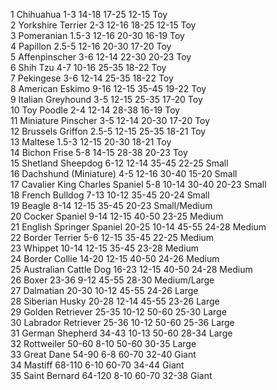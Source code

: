 1		Chihuahua		1-3		14-18		17-25		12-15		Toy		
2		Yorkshire Terrier		2-3		12-16		18-25		12-15		Toy		
3		Pomeranian		1.5-3		12-16		20-30		16-19		Toy		
4		Papillon		2.5-5		12-16		20-30		17-20		Toy		
5		Affenpinscher		3-6		12-14		22-30		20-23		Toy		
6		Shih Tzu		4-7		10-16		25-35		18-22		Toy		
7		Pekingese		3-6		12-14		25-35		18-22		Toy		
8		American Eskimo		9-16		12-15		35-45		19-22		Toy		
9		Italian Greyhound		3-5		12-15		25-35		17-20		Toy		
10		Toy Poodle		2-4		12-14		28-38		16-19		Toy		
11		Miniature Pinscher		3-5		12-14		20-30		17-20		Toy		
12		Brussels Griffon		2.5-5		12-15		25-35		18-21		Toy		
13		Maltese		1.5-3		12-15		20-30		18-21		Toy		
14		Bichon Frise		5-8		14-15		28-38		20-23		Toy		
15		Shetland Sheepdog		6-12		12-14		35-45		22-25		Small		
16		Dachshund (Miniature)		4-5		12-16		30-40		15-20		Small		
17		Cavalier King Charles Spaniel		5-8		10-14		30-40		20-23		Small		
18		French Bulldog		7-13		10-12		35-45		20-24		Small		
19		Beagle		8-14		12-15		35-45		20-23		Small/Medium		
20		Cocker Spaniel		9-14		12-15		40-50		23-25		Medium		
21		English Springer Spaniel		20-25		10-14		45-55		24-28		Medium		
22		Border Terrier		5-6		12-15		35-45		22-25		Medium		
23		Whippet		10-14		12-15		35-45		23-28		Medium		
24		Border Collie		14-20		12-15		40-50		24-26		Medium		
25		Australian Cattle Dog		16-23		12-15		40-50		24-28		Medium		
26		Boxer		23-36		9-12		45-55		28-30		Medium/Large		
27		Dalmatian		20-30		10-12		45-55		24-26		Large		
28		Siberian Husky		20-28		12-14		45-55		23-26		Large		
29		Golden Retriever		25-35		10-12		50-60		25-30		Large		
30		Labrador Retriever		25-36		10-12		50-60		25-36		Large		
31		German Shepherd		34-43		10-13		50-60		28-34		Large		
32		Rottweiler		50-60		8-10		50-60		30-35		Large		
33		Great Dane		54-90		6-8		60-70		32-40		Giant		
34		Mastiff		68-110		6-10		60-70		34-44		Giant		
35		Saint Bernard		64-120		8-10		60-70		32-38		Giant		
